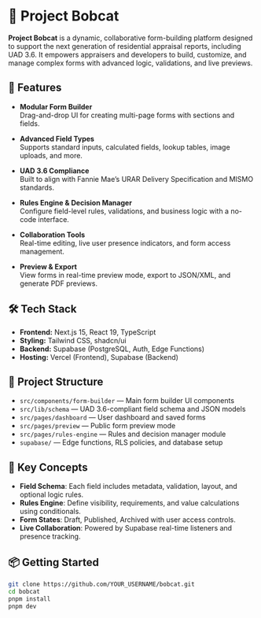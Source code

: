 # 🦡 Project Bobcat

**Project Bobcat** is a dynamic, collaborative form-building platform designed to support the next generation of residential appraisal reports, including UAD 3.6. It empowers appraisers and developers to build, customize, and manage complex forms with advanced logic, validations, and live previews.

## 🚀 Features

- **Modular Form Builder**  
  Drag-and-drop UI for creating multi-page forms with sections and fields.

- **Advanced Field Types**  
  Supports standard inputs, calculated fields, lookup tables, image uploads, and more.

- **UAD 3.6 Compliance**  
  Built to align with Fannie Mae’s URAR Delivery Specification and MISMO standards.

- **Rules Engine & Decision Manager**  
  Configure field-level rules, validations, and business logic with a no-code interface.

- **Collaboration Tools**  
  Real-time editing, live user presence indicators, and form access management.

- **Preview & Export**  
  View forms in real-time preview mode, export to JSON/XML, and generate PDF previews.

## 🛠️ Tech Stack

- **Frontend:** Next.js 15, React 19, TypeScript  
- **Styling:** Tailwind CSS, shadcn/ui  
- **Backend:** Supabase (PostgreSQL, Auth, Edge Functions)  
- **Hosting:** Vercel (Frontend), Supabase (Backend)

## 📁 Project Structure

- `src/components/form-builder` — Main form builder UI components  
- `src/lib/schema` — UAD 3.6-compliant field schema and JSON models  
- `src/pages/dashboard` — User dashboard and saved forms  
- `src/pages/preview` — Public form preview mode  
- `src/pages/rules-engine` — Rules and decision manager module  
- `supabase/` — Edge functions, RLS policies, and database setup

## 🧠 Key Concepts

- **Field Schema**: Each field includes metadata, validation, layout, and optional logic rules.  
- **Rules Engine**: Define visibility, requirements, and value calculations using conditionals.  
- **Form States**: Draft, Published, Archived with user access controls.  
- **Live Collaboration**: Powered by Supabase real-time listeners and presence tracking.

## 📦 Getting Started

```bash
git clone https://github.com/YOUR_USERNAME/bobcat.git
cd bobcat
pnpm install
pnpm dev
